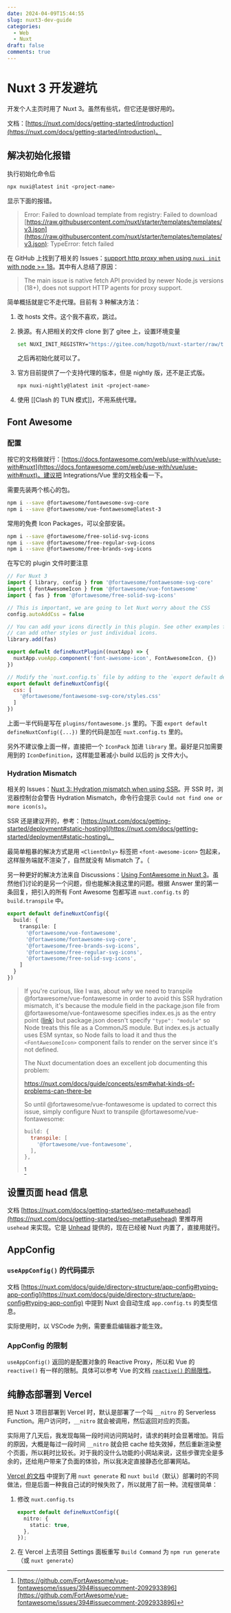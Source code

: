 ```yaml
---
date: 2024-04-09T15:44:55
slug: nuxt3-dev-guide
categories:
  - Web
  - Nuxt
draft: false
comments: true
---
```


# Nuxt 3 开发避坑

<!-- more -->

开发个人主页时用了 Nuxt 3。虽然有些坑，但它还是很好用的。

文档：[https://nuxt.com/docs/getting-started/introduction](https://nuxt.com/docs/getting-started/introduction)。

## 解决初始化报错

执行初始化命令后

``` bash
npx nuxi@latest init <project-name>
```

显示下面的报错。

> Error: Failed to download template from registry: Failed to download [https://raw.githubusercontent.com/nuxt/starter/templates/templates/v3.json](https://raw.githubusercontent.com/nuxt/starter/templates/templates/v3.json): TypeError: fetch failed

在 GitHub 上找到了相关的 Issues：[support http proxy when using `nuxi init` with node >= 18](https://github.com/nuxt/cli/issues/159)。其中有人总结了原因：

> The main issue is native fetch API provided by newer Node.js versions (18+), does not support HTTP agents for proxy support.

简单概括就是它不走代理。目前有 3 种解决方法：

1. 改 hosts 文件。这个我不喜欢，跳过。
2. 换源。有人把相关的文件 clone 到了 gitee 上，设置环境变量

    ``` bash
    set NUXI_INIT_REGISTRY="https://gitee.com/hzgotb/nuxt-starter/raw/templates/templates"
    ```

    之后再初始化就可以了。

3. 官方目前提供了一个支持代理的版本，但是 nightly 版，还不是正式版。

    ``` bash
    npx nuxi-nightly@latest init <project-name>
    ```

4. 使用 [[Clash 的 TUN 模式]]，不用系统代理。

## Font Awesome

### 配置

按它的文档做就行：[https://docs.fontawesome.com/web/use-with/vue/use-with#nuxt](https://docs.fontawesome.com/web/use-with/vue/use-with#nuxt)。建议把 Integrations/Vue 里的文档全看一下。

需要先装两个核心的包。

``` bash
npm i --save @fortawesome/fontawesome-svg-core
npm i --save @fortawesome/vue-fontawesome@latest-3
```

常用的免费 Icon Packages，可以全部安装。

``` bash
npm i --save @fortawesome/free-solid-svg-icons
npm i --save @fortawesome/free-regular-svg-icons
npm i --save @fortawesome/free-brands-svg-icons
```

在写它的 plugin 文件时要注意

``` js
// For Nuxt 3
import { library, config } from '@fortawesome/fontawesome-svg-core'
import { FontAwesomeIcon } from '@fortawesome/vue-fontawesome'
import { fas } from '@fortawesome/free-solid-svg-icons'

// This is important, we are going to let Nuxt worry about the CSS
config.autoAddCss = false

// You can add your icons directly in this plugin. See other examples for how you
// can add other styles or just individual icons.
library.add(fas)

export default defineNuxtPlugin((nuxtApp) => {
  nuxtApp.vueApp.component('font-awesome-icon', FontAwesomeIcon, {})
})

// Modify the `nuxt.config.ts` file by adding to the `export default defineNuxtConfig()`
export default defineNuxtConfig({
  css: [
    '@fortawesome/fontawesome-svg-core/styles.css'
  ]
})
```

上面一半代码是写在 `plugins/fontawesome.js` 里的。下面 `export default defineNuxtConfig({...})` 里的代码是加在 `nuxt.config.ts` 里的。

另外不建议像上面一样，直接把一个 `IconPack` 加进 `library` 里。最好是只加需要用到的 `IconDefinition`，这样能显著减小 build 以后的 js 文件大小。

### Hydration Mismatch

相关的 Issues：[Nuxt 3: Hydration mismatch when using SSR](https://github.com/FortAwesome/vue-fontawesome/issues/394)。开 SSR 时，浏览器控制台会警告 Hydration Mismatch，命令行会提示 `Could not find one or more icon(s)`。

SSR 还是建议开的，参考：[https://nuxt.com/docs/getting-started/deployment#static-hosting](https://nuxt.com/docs/getting-started/deployment#static-hosting)。

最简单粗暴的解决方式是用 `<ClientOnly>` 标签把 `<font-awesome-icon>` 包起来，这样服务端就不渲染了，自然就没有 Mismatch 了。（

另一种更好的解决方法来自 Discussions：[Using FontAwesome in Nuxt 3](https://github.com/nuxt/nuxt/discussions/16014)。虽然他们讨论的是另一个问题，但也能解决我这里的问题。根据 Answer 里的第一条回复，把引入的所有 Font Awesome 包都写进 `nuxt.config.ts` 的 `build.transpile` 中。

``` ts
export default defineNuxtConfig({
  build: {
    transpile: [
      '@fortawesome/vue-fontawesome',
      '@fortawesome/fontawesome-svg-core',
      '@fortawesome/free-brands-svg-icons',
      '@fortawesome/free-regular-svg-icons',
      '@fortawesome/free-solid-svg-icons',
    ]
  }
})
```

> If you're curious, like I was, about *why* we need to transpile @fortawesome/vue-fontawesome in order to avoid this SSR hydration mismatch, it's because the module field in the package.json file from @fortawesome/vue-fontawesome specifies index.es.js as the entry point ([link](https://github.com/FortAwesome/vue-fontawesome/blob/3.x/package.json#L20)) but package.json doesn't specify `"type": "module"` so Node treats this file as a CommonJS module. But index.es.js actually uses ESM syntax, so Node fails to load it and thus the `<FontAwesomeIcon>` component fails to render on the server since it's not defined.
>
> The Nuxt documentation does an excellent job documenting this problem:
>
> https://nuxt.com/docs/guide/concepts/esm#what-kinds-of-problems-can-there-be
>
> So until @fortawesome/vue-fontawesome is updated to correct this issue, simply configure Nuxt to transpile @fortawesome/vue-fontawesome:
>
> ``` js
> build: {
>   transpile: [
>     '@fortawesome/vue-fontawesome',
>   ],
> },
> ```
> [^1]

## 设置页面 head 信息

文档 [https://nuxt.com/docs/getting-started/seo-meta#usehead](https://nuxt.com/docs/getting-started/seo-meta#usehead) 里推荐用 `usehead` 来实现。它是 [Unhead](https://unhead.unjs.io/) 提供的，现在已经被 Nuxt 内置了，直接用就行。

## AppConfig

### `useAppConfig()` 的代码提示

文档 [https://nuxt.com/docs/guide/directory-structure/app-config#typing-app-config](https://nuxt.com/docs/guide/directory-structure/app-config#typing-app-config) 中提到 Nuxt 会自动生成 `app.config.ts` 的类型信息。

实际使用时，以 VSCode 为例，需要重启编辑器才能生效。

### AppConfig 的限制

`useAppConfig()` 返回的是配置对象的 Reactive Proxy，所以和 Vue 的 `reactive()` 有一样的限制。具体可以参考 Vue 的文档 [`reactive()` 的局限性](https://cn.vuejs.org/guide/essentials/reactivity-fundamentals.html#limitations-of-reactive)。

## 纯静态部署到 Vercel

把 Nuxt 3 项目部署到 Vercel 时，默认是部署了一个叫 `__nitro` 的 Serverless Function。用户访问时，`__nitro` 就会被调用，然后返回对应的页面。

实际用了几天后，我发现每隔一段时间访问网站时，请求的耗时会显著增加。背后的原因，大概是每过一段时间 `__nitro` 就会把 cache 给失效掉，然后重新渲染整个页面，所以耗时比较长。对于我的没什么功能的小网站来说，这些步骤完全是多余的，还给用户带来了负面的体验，所以我决定直接静态化部署网站。

[Vercel 的文档](https://vercel.com/docs/frameworks/nuxt#static-rendering) 中提到了用 `nuxt generate` 和 `nuxt build`（默认）部署时的不同做法，但是后面一种我自己试的时候失败了，所以就用了前一种。流程很简单：

1. 修改 `nuxt.config.ts`

    ``` ts
    export default defineNuxtConfig({
      nitro: {
        static: true,
      },
    });
    ```

2. 在 Vercel 上去项目 Settings 面板重写 `Build Command` 为 `npm run generate`（或 `nuxt generate`）

[^1]: [https://github.com/FortAwesome/vue-fontawesome/issues/394#issuecomment-2092933896](https://github.com/FortAwesome/vue-fontawesome/issues/394#issuecomment-2092933896)
